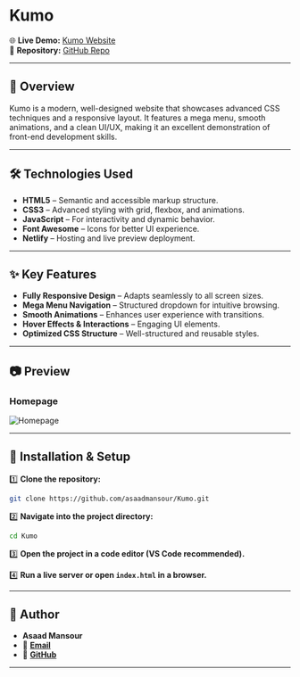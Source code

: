 # **Kumo**  

🌐 **Live Demo:** [Kumo Website](https://kumo-asaad.netlify.app/)  
📂 **Repository:** [GitHub Repo](https://github.com/asaadmansour/Kumo)  

---

## 📌 **Overview**  

Kumo is a modern, well-designed website that showcases advanced CSS techniques and a responsive layout. It features a mega menu, smooth animations, and a clean UI/UX, making it an excellent demonstration of front-end development skills.  

---

## 🛠 **Technologies Used**  

- **HTML5** – Semantic and accessible markup structure.  
- **CSS3** – Advanced styling with grid, flexbox, and animations.  
- **JavaScript** – For interactivity and dynamic behavior.  
- **Font Awesome** – Icons for better UI experience.  
- **Netlify** – Hosting and live preview deployment.  

---

## ✨ **Key Features**  

- **Fully Responsive Design** – Adapts seamlessly to all screen sizes.  
- **Mega Menu Navigation** – Structured dropdown for intuitive browsing.  
- **Smooth Animations** – Enhances user experience with transitions.  
- **Hover Effects & Interactions** – Engaging UI elements.  
- **Optimized CSS Structure** – Well-structured and reusable styles.  

---

## 📷 **Preview**  

### **Homepage**  
![Homepage](https://i.ibb.co/your-image.png)

---

## 🚀 **Installation & Setup**  

1️⃣ **Clone the repository:**  
```sh
git clone https://github.com/asaadmansour/Kumo.git
```  

2️⃣ **Navigate into the project directory:**  
```sh
cd Kumo
```  

3️⃣ **Open the project in a code editor (VS Code recommended).**  

4️⃣ **Run a live server or open `index.html` in a browser.**  

---

## 👤 **Author**  

- **Asaad Mansour**  
- 📧 **[Email](mailto:as89aadmansour@gmail.com)**  
- 🔦 **[GitHub](https://github.com/asaadmansour)**  

---
